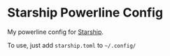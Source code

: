 # Starship Powerline Config

My powerline config for [Starship](https://starship.rs/).

To use, just add `starship.toml` to `~/.config/`
